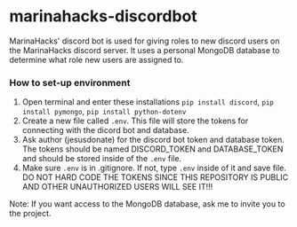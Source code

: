 # marinahacks-discordbot
MarinaHacks' discord bot is used for giving roles to new discord users on the MarinaHacks discord server. It uses a personal MongoDB database to determine what role new users are assigned to.
### How to set-up environment
1. Open terminal and enter these installations
 `pip install discord`, `pip install pymongo`, `pip install python-dotenv`
2. Create a new file called `.env`. This file will store the tokens for connecting with the dicord bot and database.
3. Ask author (jesusdonate) for the discord bot token and database token. The tokens should be named DISCORD_TOKEN and DATABASE_TOKEN and should be stored inside of the `.env` file. 
4. Make sure `.env` is in .gitignore. If not, type `.env` inside of it and save file. DO NOT HARD CODE THE TOKENS SINCE THIS REPOSITORY IS PUBLIC AND OTHER UNAUTHORIZED USERS WILL SEE IT!!!

Note: If you want access to the MongoDB database, ask me to invite you to the project.